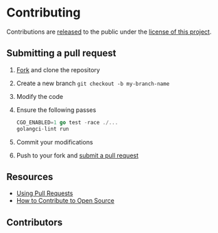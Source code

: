 # Contributing

Contributions are [released](https://help.github.com/articles/github-terms-of-service/#6-contributions-under-repository-license) to the public under the [license of this project](../LICENSE).

## Submitting a pull request

1. [Fork](https://github.com/qdm12/cli-template/fork) and clone the repository
1. Create a new branch `git checkout -b my-branch-name`
1. Modify the code
1. Ensure the following passes

    ```go
    CGO_ENABLED=1 go test -race ./...
    golangci-lint run
    ```

1. Commit your modifications
1. Push to your fork and [submit a pull request](https://github.com/qdm12/cli-template/compare)

## Resources

- [Using Pull Requests](https://help.github.com/articles/about-pull-requests/)
- [How to Contribute to Open Source](https://opensource.guide/how-to-contribute/)

## Contributors
